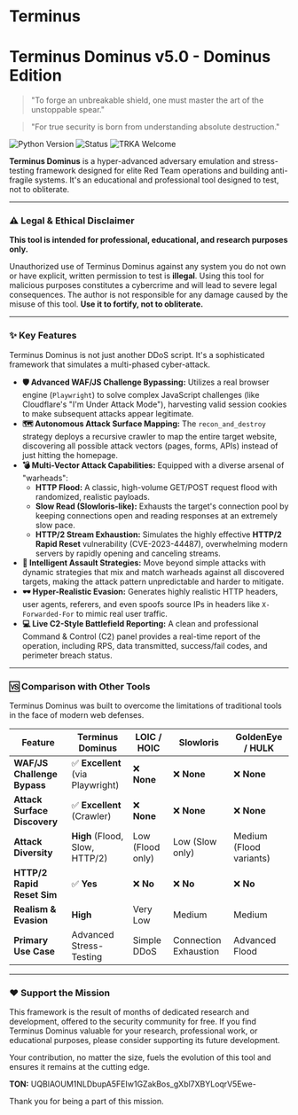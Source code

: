 # Terminus
# Terminus Dominus v5.0 - Dominus Edition

> "To forge an unbreakable shield, one must master the art of the unstoppable spear."

> "For true security is born from understanding absolute destruction."

![Python Version](https://img.shields.io/badge/python-3.8+-blue.svg)
![Status](https://img.shields.io/badge/status-active-success.svg)
![TRKA Welcome](https://img.shields.io/badge/PRs-welcome-brightgreen.svg)

**Terminus Dominus** is a hyper-advanced adversary emulation and stress-testing framework designed for elite Red Team operations and building anti-fragile systems. It's an educational and professional tool designed to test, not to obliterate.

---

### ⚠️ Legal & Ethical Disclaimer

**This tool is intended for professional, educational, and research purposes only.**

Unauthorized use of Terminus Dominus against any system you do not own or have explicit, written permission to test is **illegal**. Using this tool for malicious purposes constitutes a cybercrime and will lead to severe legal consequences. The author is not responsible for any damage caused by the misuse of this tool. **Use it to fortify, not to obliterate.**

---

### ✨ Key Features

Terminus Dominus is not just another DDoS script. It's a sophisticated framework that simulates a multi-phased cyber-attack.

*   **🛡️ Advanced WAF/JS Challenge Bypassing:** Utilizes a real browser engine (`Playwright`) to solve complex JavaScript challenges (like Cloudflare's "I'm Under Attack Mode"), harvesting valid session cookies to make subsequent attacks appear legitimate.
*   **🗺️ Autonomous Attack Surface Mapping:** The `recon_and_destroy` strategy deploys a recursive crawler to map the entire target website, discovering all possible attack vectors (pages, forms, APIs) instead of just hitting the homepage.
*   **💣 Multi-Vector Attack Capabilities:** Equipped with a diverse arsenal of "warheads":
    *   **HTTP Flood:** A classic, high-volume GET/POST request flood with randomized, realistic payloads.
    *   **Slow Read (Slowloris-like):** Exhausts the target's connection pool by keeping connections open and reading responses at an extremely slow pace.
    *   **HTTP/2 Stream Exhaustion:** Simulates the highly effective **HTTP/2 Rapid Reset** vulnerability (CVE-2023-44487), overwhelming modern servers by rapidly opening and canceling streams.
*   **🧠 Intelligent Assault Strategies:** Move beyond simple attacks with dynamic strategies that mix and match warheads against all discovered targets, making the attack pattern unpredictable and harder to mitigate.
*   **🕶️ Hyper-Realistic Evasion:** Generates highly realistic HTTP headers, user agents, referers, and even spoofs source IPs in headers like `X-Forwarded-For` to mimic real user traffic.
*   **💻 Live C2-Style Battlefield Reporting:** A clean and professional Command & Control (C2) panel provides a real-time report of the operation, including RPS, data transmitted, success/fail codes, and perimeter breach status.

---

### 🆚 Comparison with Other Tools

Terminus Dominus was built to overcome the limitations of traditional tools in the face of modern web defenses.

| Feature                      | Terminus Dominus                 | LOIC / HOIC         | Slowloris           | GoldenEye / HULK    |
| ---------------------------- | -------------------------------- | ------------------- | ------------------- | ------------------- |
| **WAF/JS Challenge Bypass**  | ✅ **Excellent** (via Playwright) | ❌ **None**         | ❌ **None**         | ❌ **None**         |
| **Attack Surface Discovery** | ✅ **Excellent** (Crawler)       | ❌ **None**         | ❌ **None**         | ❌ **None**         |
| **Attack Diversity**         | **High** (Flood, Slow, HTTP/2)   | Low (Flood only)    | Low (Slow only)     | Medium (Flood variants) |
| **HTTP/2 Rapid Reset Sim**   | ✅ **Yes**                       | ❌ **No**           | ❌ **No**           | ❌ **No**           |
| **Realism & Evasion**        | **High**                         | Very Low            | Medium              | Medium              |
| **Primary Use Case**         | Advanced Stress-Testing          | Simple DDoS         | Connection Exhaustion | Advanced Flood      |

---



### ❤️ Support the Mission

This framework is the result of months of dedicated research and development, offered to the security community for free. If you find Terminus Dominus valuable for your research, professional work, or educational purposes, please consider supporting its future development.

Your contribution, no matter the size, fuels the evolution of this tool and ensures it remains at the cutting edge.

**TON:** UQBlAOUM1NLDbupA5FEIw1GZakBos_gXbl7XBYLoqrV5Ewe-

Thank you for being a part of this mission.


